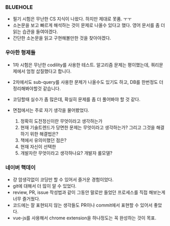 ### BLUEHOLE

- 필기 시험은 무난한 CS 지식이 나왔다. 하지만 제대로 못품. ㅜㅜ
- 소논문을 보고 빠르게 해석하는 것이 문제로 나올수 있다고 했다. 영어 문서를 좀 더 읽는 습관을 들여야겠다.
- 간단한 소논문을 읽고 구현해볼만한 것을 찾아야겠다.

### 우아한 형제들

- 1차 시험은 무난한 codility를 사용한 테스트. 알고리즘 문제는 평이했는데, 쿼리문제에서 엄청 삽질했다고 합니다.
- 2차에서도 sub-query를 사용한 문제가 나올수도 있기도 하고, DB를 한번정도 더 정리해봐야할것 같습니다.
- 코딩할때 실수가 좀 많은데, 확실히 문제를 좀 더 풀어봐야 할 것 같다.

- 면접에서는 주로 자기 생각을 물어봤었다.
  1. 정확히 도전정신이란 무엇이라고 생각하는가
  2. 현재 기술트렌드가 당면한 문제는 무엇이라고 생각하는가? 그리고 그것을 해결하기 위한 해결법은?
  3. 책에서 유의미했던 점은?
  4. 현재 자신이 선택한 
  5. 개발자란 무엇이라고 생각하나요? 개발자 롤모델?

### 네이버 핵데이

- 걍 암생각없이 코딩만 할 수 있어서 즐거운 경험이었다.
- git에 대해서 더 많이 알 수 있었다.
- review, PR, issue 작성법과 같이 그동안 말로만 들었던 프로세스를 직접 해보는게 너무 즐거웠다.
- 코드에는 잘 표현되지 않는 생각들도 PR이나 commit에서 표현할 수 있어서 좋았다.
- vue-js를 사용해서 chrome extension을 하나정도는 꼭 완성하는 것이 목표.